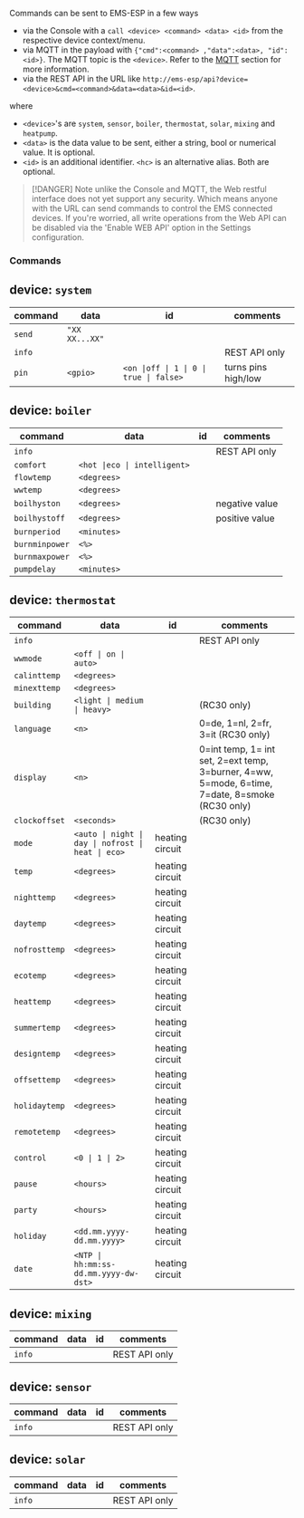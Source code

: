 Commands can be sent to EMS-ESP in a few ways

 - via the Console with a `call <device> <command> <data> <id>` from the respective device context/menu.
 - via MQTT in the payload with `{"cmd":<command> ,"data":<data>, "id":<id>}`. The MQTT topic is the `<device>`. Refer to the [MQTT](MQTT) section for more information.
 - via the REST API in the URL like `http://ems-esp/api?device=<device>&cmd=<command>&data=<data>&id=<id>`.

where
* `<device>`'s are `system`, `sensor`, `boiler`, `thermostat`, `solar`, `mixing` and `heatpump`.
* `<data>` is the data value to be sent, either a string, bool or numerical value. It is optional.
* `<id>` is an additional identifier. `<hc>` is an alternative alias. Both are optional.

> [!DANGER]
> Note unlike the Console and MQTT, the Web restful interface does not yet support any security. Which means anyone with the URL can send commands to control the EMS connected devices. If you're worried, all write operations from the Web API can be disabled via the 'Enable WEB API' option in the Settings configuration.

### Commands

## device: `system`
| command | data | id | comments |
| ------- | ---- | -- | -------- |
| `send` | `"XX XX...XX"` |  |   |
| `info` |  |  | REST API only |
| `pin` | `<gpio>` | `<on \|off \| 1 \| 0 \| true \| false>` | turns pins high/low |

## device: `boiler`
| command | data | id | comments |
| ------- | ---- | -- | -------- |
| `info` |  |  | REST API only |
| `comfort` | `<hot \|eco \| intelligent>` |  |  |
| `flowtemp` | `<degrees>` |  |  |
| `wwtemp` | `<degrees>` |  |   |
| `boilhyston` | `<degrees>` |  | negative value |
| `boilhystoff` | `<degrees>` |  | positive value |
| `burnperiod` | `<minutes>` |  |  |
| `burnminpower` | `<%>` |  |  |
| `burnmaxpower` | `<%>` |  |  |
| `pumpdelay` | `<minutes>` |  |  |

## device: `thermostat`
| command | data | id | comments |
| ------- | ---- | -- | -------- |
| `info` |  |  | REST API only |
| `wwmode` | `<off \| on \| auto>` |  |  |
| `calinttemp` | `<degrees>` |  |  |
| `minexttemp` | `<degrees>` |  |  |
| `building` | `<light \| medium \| heavy>` |  | (RC30 only) |
| `language` | `<n>` |  | 0=de, 1=nl, 2=fr, 3=it (RC30 only) |
| `display` | `<n>` |  | 0=int temp, 1= int set, 2=ext temp, 3=burner, 4=ww, 5=mode, 6=time, 7=date, 8=smoke (RC30 only) |
| `clockoffset` | `<seconds>` |  | (RC30 only) |
| `mode` | `<auto \| night \| day \| nofrost \| heat \| eco>` | heating circuit |  |
| `temp` | `<degrees>` | heating circuit |  |
| `nighttemp` | `<degrees>` | heating circuit |  | 
| `daytemp` | `<degrees>` | heating circuit |  |
| `nofrosttemp` | `<degrees>` | heating circuit |  | 
| `ecotemp` | `<degrees>` | heating circuit |  |
| `heattemp` | `<degrees>` | heating circuit |  |
| `summertemp` | `<degrees>` | heating circuit |  |
| `designtemp` | `<degrees>` | heating circuit |  |
| `offsettemp` | `<degrees>` | heating circuit |  |
| `holidaytemp` | `<degrees>` | heating circuit |  |
| `remotetemp` | `<degrees>` | heating circuit |  |
| `control` | `<0 \| 1 \| 2>` | heating circuit |  |
| `pause` | `<hours>` | heating circuit |  |
| `party` | `<hours>` | heating circuit |  |
| `holiday` | `<dd.mm.yyyy-dd.mm.yyyy>` | heating circuit |  |
| `date` | `<NTP \| hh:mm:ss-dd.mm.yyyy-dw-dst>` | heating circuit |  |

## device: `mixing`
| command | data | id | comments |
| ------- | ---- | -- | -------- |
| `info` |  |  | REST API only |

## device: `sensor`
| command | data | id | comments |
| ------- | ---- | -- | -------- |
| `info` |  |  | REST API only |

## device: `solar`
| command | data | id | comments |
| ------- | ---- | -- | -------- |
| `info` |  |  | REST API only | 
